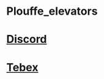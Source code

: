 # Plouffe_elevators

# **[Discord](https://discord.gg/xJVCY9AvvW)**

# **[Tebex](https://plouffe.tebex.io)**
